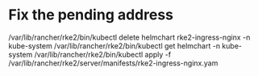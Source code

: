 # Fix the pending address

/var/lib/rancher/rke2/bin/kubectl delete helmchart rke2-ingress-nginx -n kube-system
/var/lib/rancher/rke2/bin/kubectl get helmchart -n kube-system
/var/lib/rancher/rke2/bin/kubectl apply -f /var/lib/rancher/rke2/server/manifests/rke2-ingress-nginx.yam
